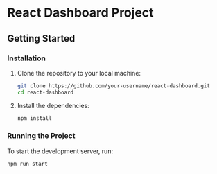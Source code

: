 # React Dashboard Project

## Getting Started

### Installation

1. Clone the repository to your local machine:

    ```bash
    git clone https://github.com/your-username/react-dashboard.git
    cd react-dashboard
    ```

2. Install the dependencies:

    ```bash
    npm install
    ```

### Running the Project

To start the development server, run:

```bash
npm run start
